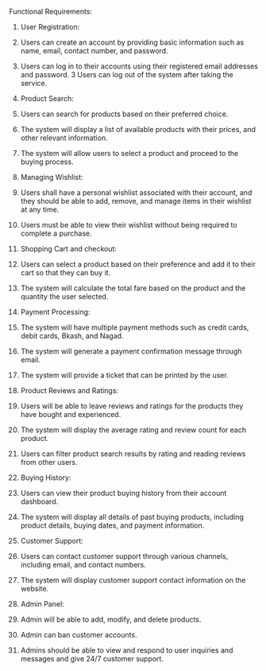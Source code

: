 Functional Requirements:

1. User Registration:
1. Users can create an account by providing basic information such as name, email,
contact number, and password.
2. Users can log in to their accounts using their registered email addresses and
password.
3 Users can log out of the system after taking the service.

2. Product Search:
1. Users can search for products based on their preferred choice.
2. The system will display a list of available products with their prices, and other
relevant information.
3. The system will allow users to select a product and proceed to the buying process.

3. Managing Wishlist:
1. Users shall have a personal wishlist associated with their account, and they should
be able to add, remove, and manage items in their wishlist at any time.
2. Users must be able to view their wishlist without being required to complete a
purchase.

4. Shopping Cart and checkout:
1. Users can select a product based on their preference and add it to their cart so that
they can buy it.
2. The system will calculate the total fare based on the product and the quantity the
user selected.

5. Payment Processing:
1. The system will have multiple payment methods such as credit cards, debit cards,
Bkash, and Nagad.
2. The system will generate a payment confirmation message through email.
3. The system will provide a ticket that can be printed by the user.

6. Product Reviews and Ratings:
1. Users will be able to leave reviews and ratings for the products they have bought
and experienced.
2. The system will display the average rating and review count for each product.
3. Users can filter product search results by rating and reading reviews from other
users.

7. Buying History:
1. Users can view their product buying history from their account dashboard.
2. The system will display all details of past buying products, including product details,
buying dates, and payment information.

8. Customer Support:
1. Users can contact customer support through various channels, including email, and
contact numbers.
2. The system will display customer support contact information on the website.

9. Admin Panel:
1. Admin will be able to add, modify, and delete products.
2. Admin can ban customer accounts.
3. Admins should be able to view and respond to user inquiries and messages and
give 24/7 customer support.
